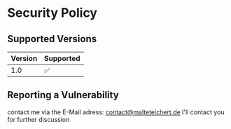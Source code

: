 # Security Policy

## Supported Versions

| Version | Supported          |
| ------- | ------------------ |
| 1.0   | :white_check_mark: |


## Reporting a Vulnerability

contact me via the E-Mail adress: contact@malteteichert.de
I'll contact you for further discussion

